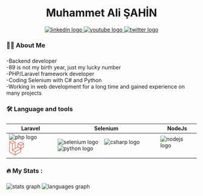 ###

<h1 align="center">Muhammet Ali ŞAHİN</h1>

<div align="center">
  <a href="https://www.linkedin.com/in/muhammetalisahin" target="_blank">
    <img src="https://img.shields.io/static/v1?message=LinkedIn&logo=linkedin&label=&color=0077B5&logoColor=white&labelColor=&style=for-the-badge" height="25" alt="linkedin logo"  />
  </a>
  <a href="https://www.youtube.com/@bilisimarsivi" target="_blank">
    <img src="https://img.shields.io/static/v1?message=Youtube&logo=youtube&label=&color=FF0000&logoColor=white&labelColor=&style=for-the-badge" height="25" alt="youtube logo"  />
  </a>
  <a href="https://twitter.com/malisahin89" target="_blank">
    <img src="https://img.shields.io/static/v1?message=Twitter&logo=twitter&label=&color=1DA1F2&logoColor=white&labelColor=&style=for-the-badge" height="25" alt="twitter logo"  />
  </a>
</div>

###

<h3 align="left">👩‍💻  About Me</h3>

###

<p align="left">
  -Backend developer<br>
  -89 is not my birth year, just my lucky number<br>
  -PHP/Laravel framework developer<br>
  -Coding Selenium with C# and Python<br>
  -Working in web development for a long time and gained experience on many projects
</p>

###

<h3 align="left">🛠 Language and tools</h3>

###
<table>
		<thead>
			<tr>
				<th>Laravel</th>
				<th>Selenium</th>
				<th>NodeJs</th>
			</tr>
		</thead>
		<tbody>
			<tr>
				<td>
          <div align="left">
            <img src="https://cdn.jsdelivr.net/gh/devicons/devicon/icons/php/php-original.svg" height="40" alt="php logo"  /><img width="12" />
            <img src="https://raw.githubusercontent.com/devicons/devicon/v2.16.0/icons/laravel/laravel-original.svg" height="40" alt="laravel logo"  /><img width="12" />
          </div>
        </td>
				<td>
          <div align="left">
            <img src="https://cdn.jsdelivr.net/gh/devicons/devicon/icons/selenium/selenium-original.svg" height="40" alt="selenium logo"  /><img width="12" />
            <img src="https://cdn.jsdelivr.net/gh/devicons/devicon/icons/csharp/csharp-original.svg" height="40" alt="csharp logo"  /><img width="12" />
            <img src="https://cdn.jsdelivr.net/gh/devicons/devicon/icons/python/python-original.svg" height="40" alt="python logo"  /><img width="12" />
          </div>
        </td>
				<td>
          <div align="left">
              <img src="https://cdn.jsdelivr.net/gh/devicons/devicon/icons/nodejs/nodejs-original.svg" height="40" alt="nodejs logo"  /><img width="12" />
          </div>
        </td>
			</tr>
		</tbody>
	</table>



###

<h3 align="left">🔥   My Stats :</h3>

###

<div align="left">
  <img src="https://github-readme-stats.vercel.app/api?username=malisahin89&hide_title=false&hide_rank=true&show_icons=true&include_all_commits=true&count_private=true&disable_animations=false&theme=dracula&locale=en&hide_border=false&order=1" height="150" alt="stats graph"  />
  <img src="https://github-readme-stats.vercel.app/api/top-langs?username=malisahin89&locale=en&hide_title=false&layout=compact&card_width=320&langs_count=5&theme=dracula&hide_border=false&order=2" height="150" alt="languages graph"  />
</div>

###
